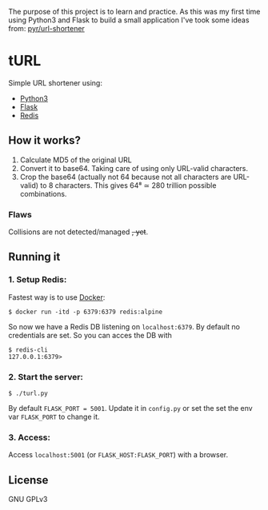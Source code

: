 The purpose of this project is to learn and practice.
As this was my first time using Python3 and Flask to build a small application I've took some ideas from: [pyr/url-shortener]

# tURL

Simple URL shortener using:
* [Python3] 
* [Flask]
* [Redis]

## How it works?
1. Calculate MD5 of the original URL
2. Convert it to base64. Taking care of using only URL-valid characters.
3. Crop the base64 (actually not 64 because not all characters are URL-valid) to 8 characters. This gives 64⁸  ≃ 280 trillion possible combinations.

### Flaws
Collisions are not detected/managed ~~, yet~~.

## Running it

### 1. Setup Redis:
Fastest way is to use [Docker]:
```
$ docker run -itd -p 6379:6379 redis:alpine
```
So now we have a Redis DB listening on `localhost:6379`. 
By default no credentials are set. So you can acces the DB with 
```
$ redis-cli 
127.0.0.1:6379> 
```
### 2. Start the server:
```
$ ./turl.py
```
By default ``FLASK_PORT = 5001``. Update it in ``config.py`` or set the set the env var ``FLASK_PORT`` to change it.

### 3. Access:
Access ``localhost:5001`` (or ``FLASK_HOST:FLASK_PORT``) with a browser.

License
----

GNU GPLv3

[Python3]: <https://www.python.org/download/releases/3.0/>
[Redis]: <https://redis.io/>
[Flask]: <http://flask.pocoo.org/>
[pyr/url-shortener]: <https://github.com/pyr/url-shortener>
[Docker]: <https://www.docker.com/>
